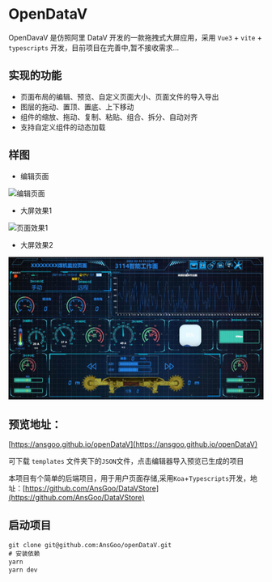 # OpenDataV

OpenDavaV 是仿照阿里 DataV 开发的一款拖拽式大屏应用，采用 `Vue3` + `vite` + `typescripts` 开发，目前项目在完善中,暂不接收需求...

## 实现的功能

- 页面布局的编辑、预览、自定义页面大小、页面文件的导入导出
- 图层的拖动、置顶、置底、上下移动
- 组件的缩放、拖动、复制、粘贴、组合、拆分、自动对齐
- 支持自定义组件的动态加载

## 样图

- 编辑页面

![编辑页面](https://gitee.com/Ranger313/pbed/raw/master/PyPicGo/liunx659382b8af348c9f8ff62d14bd494aa7chenghaiwen20220216191201-Snipaste_2022-02-16_19-07-09.png)

- 大屏效果1

![页面效果1](https://gitee.com/Ranger313/pbed/raw/master/PyPicGo/liunx16e1a311411c29d056c382af9ec29584chenghaiwen20220216193318-Snipaste_2022-02-16_19-24-59.png)

- 大屏效果2

![页面效果1](https://raw.githubusercontent.com/AnsGoo/pbed/main/PyPicGo/liunx3e209db87900d3e04a8ec000bc5ddb92chenghaiwen20220216194739-coal.png)

## 预览地址：

[https://ansgoo.github.io/openDataV](https://ansgoo.github.io/openDataV)

可下载 `templates` 文件夹下的`JSON`文件，点击编辑器导入预览已生成的项目

本项目有个简单的后端项目，用于用户页面存储,采用`Koa`+`Typescripts`开发，地址：[https://github.com/AnsGoo/DataVStore](https://github.com/AnsGoo/DataVStore)

## 启动项目

```shell
git clone git@github.com:AnsGoo/openDataV.git
# 安装依赖
yarn
yarn dev
```

## 
